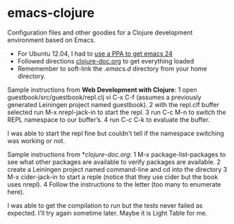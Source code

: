 emacs-clojure
=============

Configuration files and other goodies for a Clojure development environment based on Emacs.

* For Ubuntu 12.04, I had to [use a PPA to get emacs 24](https://launchpad.net/~cassou/+archive/emacs)
* Followed directions [clojure-doc.org](http://clojure-doc.org/articles/tutorials/emacs.html) to get everything loaded
* Rememember to soft-link the *.emacs.d* directory from your home directory.

Sample instructions from **Web Development with Clojure**:
1 open guestbook/src/guestbook/repl.clj vi C-x C-f (assumes a previously generated Leiningen project named guestbook).
2 with the repl.clf buffer selected run M-x nrepl-jack-in to start the repl.
3 run  C-c M-n to switch the REPL namespace to our buffer’s.
4 run C-c C-k  to evaluate the buffer.

I was able to start the repl fine but couldn't tell if the namespace switching was working or not.

Sample instructions from **clojure-doc.org*: 
1 M-x package-list-packages to see what other packages are available to verify packages are available.
2 create a Leiningen project named command-line and cd into the directory
3 M-x cider-jack-in to start a reple (notice that they use cider but the book uses nrepl).
4 Follow the instructions to the letter (too many to enumerate here).

I was able to get the compilation to run but the tests never failed as expected.  I'll try again sometime later.  Maybe it
is Light Table for me. <grin>

